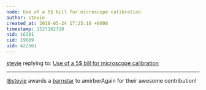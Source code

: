 ```yaml
---
node: Use of a 5$ bill for microscope calibration
author: stevie
created_at: 2018-05-24 17:25:10 +0000
timestamp: 1527182710
nid: 16381
cid: 19689
uid: 422561
---
```




[stevie](../profile/stevie) replying to: [Use of a 5$ bill for microscope calibration](../notes/amirberAgain/05-23-2018/use-of-a-5-bill-for-microscope-calibration)

----
[@stevie](/profile/stevie) awards a <a href="//publiclab.org/wiki/barnstars">barnstar</a> to amirberAgain for their awesome contribution!